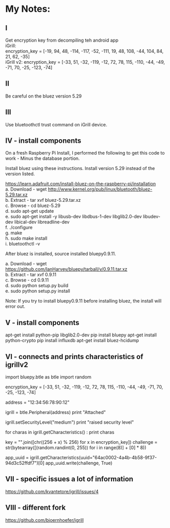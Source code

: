 # My Notes:

## I
Get encryption key from decompiling teh android app  
    iGrill:  
    encryption_key = [-19, 94, 48, -114, -117, -52, -111, 19, 48, 108, -44, 104, 84, 21, 62, -35]  
    iGrill v2:
    encryption_key = [-33, 51, -32, -119, -12, 72, 78, 115, -110, -44, -49, -71, 70, -25, -123, -74]  


## II
Be careful on the bluez version 5.29

## III
Use bluetoothctl trust command on iGrill device.

## IV - install components
On a fresh Raspberry Pi Install, I performed the following to get this code to work - Minus the database portion.  
  
Install bluez using these instructions. Install version 5.29 instead of the version listed.  
  
https://learn.adafruit.com/install-bluez-on-the-raspberry-pi/installation  
a. Download - wget http://www.kernel.org/pub/linux/bluetooth/bluez-5.29.tar.xz  
b. Extract - tar xvf bluez-5.29.tar.xz  
c. Browse - cd bluez-5.29  
d. sudo apt-get update  
e. sudo apt-get install -y libusb-dev libdbus-1-dev libglib2.0-dev libudev-dev libical-dev libreadline-dev  
f. ./configure  
g. make  
h. sudo make install  
i. bluetoothctl -v  
  
After bluez is installed, source installed bluepy0.9.11.  
  
a. Download - wget https://github.com/IanHarvey/bluepy/tarball/v/0.9.11.tar.xz  
b. Extract - tar xvf 0.9.11  
c. Browse - cd 0.9.11  
d. sudo python setup.py build  
e. sudo python setup.py install  
  
Note: If you try to install bluepy0.9.11 before installing bluez, the install will error out.  
  
## V - install components
apt-get install python-pip libglib2.0-dev
pip install bluepy
apt-get install python-crypto
pip install influxdb
apt-get install bluez-hcidump


## VI - connects and prints characteristics of igrillv2
import bluepy.btle as btle
import random

encryption_key = [-33, 51, -32, -119, -12, 72, 78, 115, -110, -44, -49, -71, 70, -25, -123, -74]

address = "12:34:56:78:90:12"

igrill = btle.Peripheral(address)
print "Attached"

igrill.setSecurityLevel("medium")
print "raised security level"

for charas in igrill.getCharacteristics() :
 print charas

key = "".join([chr((256 + x) % 256) for x in encryption_key])
challenge = str(bytearray([(random.randint(0, 255)) for i in range(8)] + [0] * 8))

app_uuid = igrill.getCharacteristics(uuid="64ac0002-4a4b-4b58-9f37-94d3c52ffdf7")[0]
app_uuid.write(challenge, True)

## VII - specific issues a lot of information
https://github.com/kvantetore/igrill/issues/4

## VIII - different fork
https://github.com/bjoernhoefer/igrill